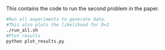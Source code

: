 This contains the code to run the second problem in the paper.

```bash
#Run all experiments to generate data.
#This also plots the likelihood for D=2
./run_all.sh
#Plot results
python plot_results.py
```